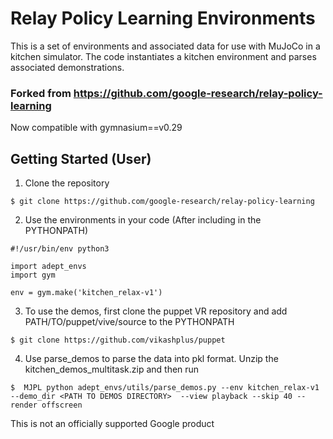 # Relay Policy Learning Environments

This is a set of environments and associated data for use with MuJoCo in a kitchen simulator.
The code instantiates a kitchen environment and parses associated demonstrations. 

### Forked from https://github.com/google-research/relay-policy-learning
Now compatible with gymnasium==v0.29

## Getting Started (User)

1. Clone the repository
```
$ git clone https://github.com/google-research/relay-policy-learning
```

2. Use the environments in your code (After including in the PYTHONPATH)
```
#!/usr/bin/env python3

import adept_envs
import gym

env = gym.make('kitchen_relax-v1')
```

3. To use the demos, first clone the puppet VR repository and add PATH/TO/puppet/vive/source to the PYTHONPATH

```
$ git clone https://github.com/vikashplus/puppet
```

4. Use parse_demos to parse the data into pkl format. Unzip the kitchen_demos_multitask.zip and then run
```
$  MJPL python adept_envs/utils/parse_demos.py --env kitchen_relax-v1 --demo_dir <PATH TO DEMOS DIRECTORY>  --view playback --skip 40 --render offscreen                    
```

This is not an officially supported Google product
